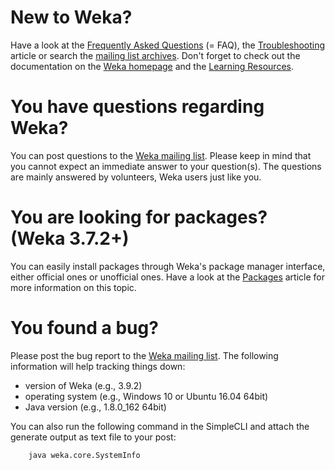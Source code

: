 # New to Weka?
Have a look at the [Frequently Asked Questions](faq.md) (= FAQ), the [Troubleshooting](troubleshooting.md) article or search the [mailing list archives](mailing_list.md).
Don't forget to check out the documentation on the [Weka homepage](http://www.cs.waikato.ac.nz/ml/weka/) and the
[Learning Resources](learning_resources.md).

# You have questions regarding Weka?
You can post questions to the [Weka mailing list](mailing_list.md). Please keep
in mind that you cannot expect an immediate answer to your question(s). The
questions are mainly answered by volunteers, Weka users just like you.

# You are looking for packages? (Weka 3.7.2+)
You can easily install packages through Weka's package manager interface,
either official ones or unofficial ones.
Have a look at the [Packages](packages/index.md) article for more information on this topic.

# You found a bug?
Please post the bug report to the [Weka mailing list](mailing_list.md). The
following information will help tracking things down:

* version of Weka (e.g., 3.9.2)
* operating system (e.g., Windows 10 or Ubuntu 16.04 64bit)
* Java version (e.g., 1.8.0_162 64bit)

You can also run the following command in the SimpleCLI and attach the generate output as text file to your post:

```
    java weka.core.SystemInfo
```

